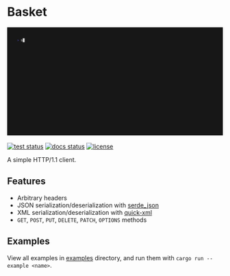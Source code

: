 # Basket

[![cli animation](docs/cli.gif)](docs/cli.tape)

[![test status](https://github.com/matteopolak/basket/actions/workflows/ci.yml/badge.svg)](.github/workflows/ci.yml)
[![docs status](https://github.com/matteopolak/basket/actions/workflows/docs.yml/badge.svg)](.github/workflows/docs.yml)
[![license](https://img.shields.io/github/license/matteopolak/basket.svg)](LICENSE)

A simple HTTP/1.1 client.

## Features

- Arbitrary headers
- JSON serialization/deserialization with [serde_json](https://github.com/serde-rs/json)
- XML serialization/deserialization with [quick-xml](https://github.com/tafia/quick-xml)
- `GET`, `POST`, `PUT`, `DELETE`, `PATCH`, `OPTIONS` methods

## Examples

View all examples in [examples](examples) directory, and run them with `cargo run --example <name>`.

